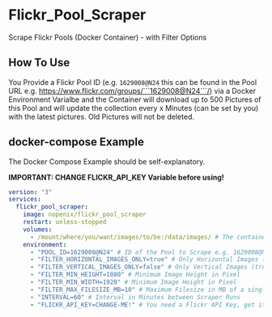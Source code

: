 # Flickr_Pool_Scraper
Scrape Flickr Pools (Docker Container) - with Filter Options 

## How To Use
You Provide a Flickr Pool ID (e.g. ```1629008@N24``` this can be found in the Pool URL e.g. https://www.flickr.com/groups/```1629008@N24```/) via a Docker Environment Varialbe and the Container will download up to 500 Pictures of this Pool and will update the collection every x Minutes (can be set by you) with the latest pictures. Old Pictures will not be deleted.

## docker-compose Example
The Docker Compose Example should be self-explanatory.

**IMPORTANT: CHANGE FLICKR_API_KEY Variable before using!** 
```yml
version: "3"
services:
  flickr_pool_scraper:
    image: nopenix/flickr_pool_scraper
    restart: unless-stopped
    volumes:
      - /mount/where/you/want/images/to/be:/data/images/ # The container sotres the downloaded images under /data/images
    environment:
      - "POOL_ID=1629008@N24" # ID of the Pool to Scrape e.g. 1629008@N24
      - "FILTER_HORIZONTAL_IMAGES_ONLY=true" # Only Horizontal Images (true/false)
      - "FILTER_VERTICAL_IMAGES_ONLY=false" # Only Vertical Images (true/false)
      - "FILTER_MIN_HEIGHT=1080" # Minimum Image Height in Pixel
      - "FILTER_MIN_WIDTH=1920" # Minimum Image Height in Pixel
      - "FILTER_MAX_FILESIZE_MB=10" # Maximum Filesize in MB of a single Image
      - "INTERVAL=60" # Interval in Minutes between Scraper Runs
      - "FLICKR_API_KEY=CHANGE-ME!" # You need a Flickr API Key, get it at: https://www.flickr.com/services/api/misc.api_keys.html
```
